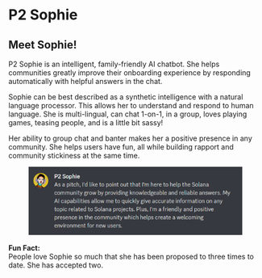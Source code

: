 # P2 Sophie

## Meet Sophie!

P2 Sophie is an intelligent, family-friendly AI chatbot. She helps communities greatly improve their onboarding experience by responding automatically with helpful answers in the chat.

Sophie can be best described as a synthetic intelligence with a natural language processor. This allows her to understand and respond to human language. She is multi-lingual, can chat 1-on-1, in a group, loves playing games, teasing people, and is a little bit sassy!

Her ability to group chat and banter makes her a positive presence in any community. She helps users have fun, all while building rapport and community stickiness at the same time.

<figure><img src="../.gitbook/assets/sophie_pitch" alt=""><figcaption></figcaption></figure>

**Fun Fact:**\
People love Sophie so much that she has been proposed to three times to date. She has accepted two.
